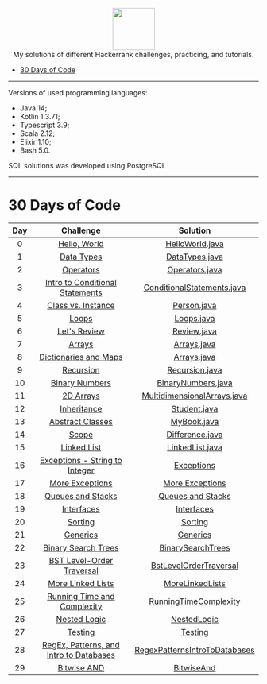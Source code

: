 <p align="center">
    <a href="https://www.hackerrank.com/xploid">
        <img height=85 src="https://d3keuzeb2crhkn.cloudfront.net/hackerrank/assets/styleguide/logo_wordmark-f5c5eb61ab0a154c3ed9eda24d0b9e31.svg">
    </a>
    <br>My solutions of different Hackerrank challenges, practicing, and tutorials.
</p>

* [30 Days of Code](#30-days-of-code)

---

Versions of used programming languages:
* Java 14;
* Kotlin 1.3.71;
* Typescript 3.9;
* Scala 2.12;
* Elixir 1.10;
* Bash 5.0.

SQL solutions was developed using PostgreSQL

---

# 30 Days of Code

| Day |                                                Challenge                                                |                                                                                       Solution                                                                          |
|:---:|:-------------------------------------------------------------------------------------------------------:|:-----------------------------------------------------------------------------------------------------------------------------------------------------------------------:|
|  0  | [Hello, World](https://www.hackerrank.com/challenges/30-hello-world)                                    | [HelloWorld.java](https://github.com/alexey-agafonov/hackerrank/blob/master/30-days-of-code/day%200/src/dev/agafonov/HelloWorld.java)                                   |
|  1  | [Data Types](https://www.hackerrank.com/challenges/30-data-types)                                       | [DataTypes.java](https://github.com/alexey-agafonov/hackerrank/blob/master/30-days-of-code/day%201/src/dev/agafonov/DataTypes.java)                                     |
|  2  | [Operators](https://www.hackerrank.com/challenges/30-operators)                                         | [Operators.java](https://github.com/alexey-agafonov/hackerrank/blob/master/30-days-of-code/day%202/src/dev/agafonov/Operators.java)                                     |
|  3  | [Intro to Conditional Statements](https://www.hackerrank.com/challenges/30-conditional-statements)      | [ConditionalStatements.java](https://github.com/alexey-agafonov/hackerrank/blob/master/30-days-of-code/day%203/src/dev/agafonov/ConditionalStatements.java)             |
|  4  | [Class vs. Instance](https://www.hackerrank.com/challenges/30-class-vs-instance)                        | [Person.java](https://github.com/alexey-agafonov/hackerrank/blob/master/30-days-of-code/day%204/src/dev/agafonov/Person.java)                                           |
|  5  | [Loops](https://www.hackerrank.com/challenges/30-loops)                                                 | [Loops.java](https://github.com/alexey-agafonov/hackerrank/blob/master/30-days-of-code/day%205/src/dev/agafonov/Loops.java)                                             |
|  6  | [Let's Review](https://www.hackerrank.com/challenges/30-review-loop)                                    | [Review.java](https://github.com/alexey-agafonov/hackerrank/blob/master/30-days-of-code/day%206/src/dev/agafonov/Review.java)                                           |
|  7  | [Arrays](https://www.hackerrank.com/challenges/30-arrays)                                               | [Arrays.java](https://github.com/alexey-agafonov/hackerrank/blob/master/30-days-of-code/day%207/src/dev/agafonov/Arrays.java)                                           |
|  8  | [Dictionaries and Maps](https://www.hackerrank.com/challenges/30-dictionaries-and-maps)                 | [Arrays.java](https://github.com/alexey-agafonov/hackerrank/blob/master/30-days-of-code/day%208/src/dev/agafonov/Arrays.java)                                           |
|  9  | [Recursion](https://www.hackerrank.com/challenges/30-recursion)                                         | [Recursion.java](https://github.com/alexey-agafonov/hackerrank/blob/master/30-days-of-code/day%209/src/dev/agafonov/Recursion.java)                                     |
|  10 | [Binary Numbers](https://www.hackerrank.com/challenges/30-binary-numbers)                               | [BinaryNumbers.java](https://github.com/alexey-agafonov/hackerrank/blob/master/30-days-of-code/day%2010/src/dev/agafonov/BinaryNumbers.java)                            |
|  11 | [2D Arrays](https://www.hackerrank.com/challenges/30-2d-arrays)                                         | [MultidimensionalArrays.java](https://github.com/alexey-agafonov/hackerrank/blob/master/30-days-of-code/day%2011/src/dev/agafonov/MultidimensionalArrays.java)          |
|  12 | [Inheritance](https://www.hackerrank.com/challenges/30-inheritance)                                     | [Student.java](https://github.com/alexey-agafonov/hackerrank/blob/master/30-days-of-code/day%2012/src/dev/agafonov/Student.java)                                        |
|  13 | [Abstract Classes](https://www.hackerrank.com/challenges/30-abstract-classes)                           | [MyBook.java](https://github.com/alexey-agafonov/hackerrank/blob/master/30-days-of-code/day%2013/src/dev/agafonov/MyBook.java)                                          |
|  14 | [Scope](https://www.hackerrank.com/challenges/30-scope)                                                 | [Difference.java](https://github.com/alexey-agafonov/hackerrank/blob/master/30-days-of-code/day%2014/src/dev/agafonov/Difference.java)                                  |
|  15 | [Linked List](https://www.hackerrank.com/challenges/30-linked-list)                                     | [LinkedList.java](https://github.com/alexey-agafonov/hackerrank/blob/master/30-days-of-code/day%2015/src/dev/agafonov/LinkedList.java)                                  |
|  16 | [Exceptions - String to Integer](https://www.hackerrank.com/challenges/30-exceptions-string-to-integer) | [Exceptions](https://github.com/alexey-agafonov/hackerrank/blob/master/30-days-of-code/day%2016/src/dev/agafonov/Exceptions.java)                                       |
|  17 | [More Exceptions](https://www.hackerrank.com/challenges/30-more-exceptions)                             | [More Exceptions](https://github.com/alexey-agafonov/hackerrank/blob/master/30-days-of-code/day%2017/src/dev/agafonov/MoreExceptions.java)                              |
|  18 | [Queues and Stacks](https://www.hackerrank.com/challenges/30-queues-stacks)                             | [Queues and Stacks](https://github.com/alexey-agafonov/hackerrank/blob/master/30-days-of-code/day%2018/src/dev/agafonov/QueuesAndStacks.java)                           |
|  19 | [Interfaces](https://www.hackerrank.com/challenges/30-interfaces)                                       | [Interfaces](https://github.com/alexey-agafonov/hackerrank/blob/master/30-days-of-code/day%2019/src/dev/agafonov/Interfaces.java)                                       |
|  20 | [Sorting](https://www.hackerrank.com/challenges/30-sorting)                                             | [Sorting](https://github.com/alexey-agafonov/hackerrank/blob/master/30-days-of-code/day%2020/src/dev/agafonov/Sorting.java)                                             |
|  21 | [Generics](https://www.hackerrank.com/challenges/30-generics)                                           | [Generics](https://github.com/alexey-agafonov/hackerrank/blob/master/30-days-of-code/day%2021/src/dev/agafonov/Generics.java)                                           |
|  22 | [Binary Search Trees](https://www.hackerrank.com/challenges/30-binary-search-trees)                     | [BinarySearchTrees](https://github.com/alexey-agafonov/hackerrank/blob/master/30-days-of-code/day%2022/src/dev/agafonov/BinarySearchTrees.java)                         |
|  23 | [BST Level-Order Traversal](https://www.hackerrank.com/challenges/30-binary-trees)                      | [BstLevelOrderTraversal](https://github.com/alexey-agafonov/hackerrank/blob/master/30-days-of-code/day%2023/src/dev/agafonov/BstLevelOrderTraversal.java)               |
|  24 | [More Linked Lists](https://www.hackerrank.com/challenges/30-linked-list-deletion)                      | [MoreLinkedLists](https://github.com/alexey-agafonov/hackerrank/blob/master/30-days-of-code/day%2024/src/dev/agafonov/MoreLinkedLists.java)                             |
|  25 | [Running Time and Complexity](https://www.hackerrank.com/challenges/30-running-time-and-complexity)     | [RunningTimeComplexity](https://github.com/alexey-agafonov/hackerrank/blob/master/30-days-of-code/day%2025/src/dev/agafonov/RunningTimeComplexity.java)                 |
|  26 | [Nested Logic](https://www.hackerrank.com/challenges/30-nested-logic)                                   | [NestedLogic](https://github.com/alexey-agafonov/hackerrank/blob/master/30-days-of-code/day%2026/src/dev/agafonov/NestedLogic.java)                                     |
|  27 | [Testing](https://www.hackerrank.com/challenges/30-testing)                                             | [Testing](https://github.com/alexey-agafonov/hackerrank/blob/master/30-days-of-code/day%2027/src/dev/agafonov/Testing.java)                                             |
|  28 | [RegEx, Patterns, and Intro to Databases](https://www.hackerrank.com/challenges/30-regex-patterns)      | [RegexPatternsIntroToDatabases](https://github.com/alexey-agafonov/hackerrank/blob/master/30-days-of-code/day%2028/src/dev/agafonov/RegexPatternsIntroToDatabases.java) |
|  29 | [Bitwise AND](https://www.hackerrank.com/challenges/30-bitwise-and)                                     | [BitwiseAnd](https://github.com/alexey-agafonov/hackerrank/blob/master/30-days-of-code/day%2029/src/dev/agafonov/BitwiseAnd.java)                                       |